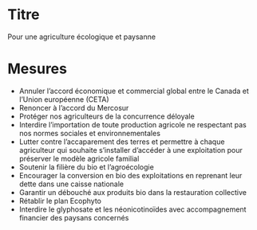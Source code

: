 # Titre

Pour une agriculture écologique et paysanne 

# Mesures

* Annuler l’accord économique et commercial global entre le Canada et l’Union européenne (CETA) 
* Renoncer à l’accord du Mercosur 
* Protéger nos agriculteurs de la concurrence déloyale
* Interdire l’importation de toute production agricole ne respectant pas nos normes sociales et environnementales
* Lutter contre l’accaparement des terres et permettre à chaque agriculteur qui souhaite s’installer d’accéder à une exploitation pour préserver le modèle agricole familial
* Soutenir la filière du bio et l’agroécologie
* Encourager la conversion en bio des exploitations en reprenant leur dette dans une caisse nationale 
* Garantir un débouché aux produits bio dans la restauration collective
* Rétablir le plan Ecophyto
* Interdire le glyphosate et les néonicotinoïdes avec accompagnement financier des paysans concernés